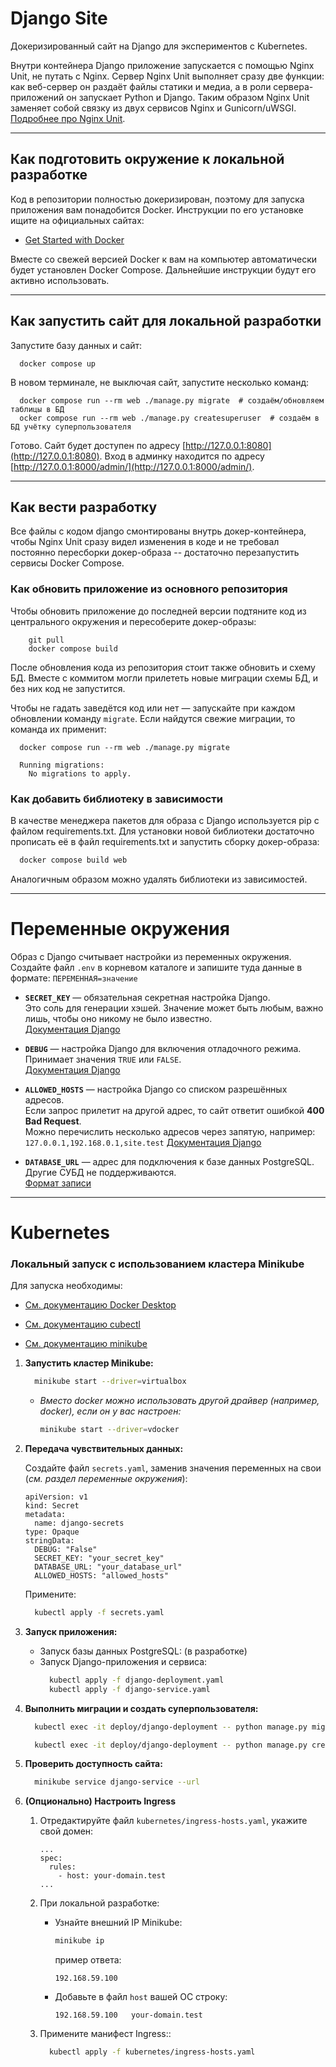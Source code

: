 # Django Site

Докеризированный сайт на Django для экспериментов с Kubernetes.

Внутри контейнера Django приложение запускается с помощью Nginx Unit, не путать с Nginx. Сервер Nginx Unit выполняет
сразу две функции: как веб-сервер он раздаёт файлы статики и медиа, а в роли сервера-приложений он запускает Python и
Django. Таким образом Nginx Unit заменяет собой связку из двух сервисов Nginx и
Gunicorn/uWSGI. [Подробнее про Nginx Unit](https://unit.nginx.org/).

---
## Как подготовить окружение к локальной разработке

Код в репозитории полностью докеризирован, поэтому для запуска приложения вам понадобится Docker. Инструкции по его
установке ищите на официальных сайтах:

- [Get Started with Docker](https://www.docker.com/get-started/)

Вместе со свежей версией Docker к вам на компьютер автоматически будет установлен Docker Compose. Дальнейшие инструкции
будут его активно использовать.

---
## Как запустить сайт для локальной разработки

Запустите базу данных и сайт:

```shell
  docker compose up
```

В новом терминале, не выключая сайт, запустите несколько команд:

```shell
  docker compose run --rm web ./manage.py migrate  # создаём/обновляем таблицы в БД
  ocker compose run --rm web ./manage.py createsuperuser  # создаём в БД учётку суперпользователя
```

Готово. Сайт будет доступен по адресу [http://127.0.0.1:8080](http://127.0.0.1:8080). Вход в админку находится по
адресу [http://127.0.0.1:8000/admin/](http://127.0.0.1:8000/admin/).

---
## Как вести разработку

Все файлы с кодом django смонтированы внутрь докер-контейнера, чтобы Nginx Unit сразу видел изменения в коде и не
требовал постоянно пересборки докер-образа -- достаточно перезапустить сервисы Docker Compose.

### Как обновить приложение из основного репозитория

Чтобы обновить приложение до последней версии подтяните код из центрального окружения и пересоберите докер-образы:

``` shell
    git pull
    docker compose build
```

После обновления кода из репозитория стоит также обновить и схему БД. Вместе с коммитом могли прилететь новые миграции
схемы БД, и без них код не запустится.

Чтобы не гадать заведётся код или нет — запускайте при каждом обновлении команду `migrate`. Если найдутся свежие
миграции, то команда их применит:

```shell
  docker compose run --rm web ./manage.py migrate

  Running migrations:
    No migrations to apply.
```

### Как добавить библиотеку в зависимости

В качестве менеджера пакетов для образа с Django используется pip с файлом requirements.txt. Для установки новой
библиотеки достаточно прописать её в файл requirements.txt и запустить сборку докер-образа:

```sh
  docker compose build web
```
Аналогичным образом можно удалять библиотеки из зависимостей.

---
# Переменные окружения

Образ с Django считывает настройки из переменных окружения.  
Создайте файл `.env` в корневом каталоге и запишите туда данные в формате: `ПЕРЕМЕННАЯ=значение`

- **`SECRET_KEY`** — обязательная секретная настройка Django.  
   Это соль для генерации хэшей. Значение может быть любым, важно лишь, чтобы оно никому не было известно.  
  [Документация Django](https://docs.djangoproject.com/en/3.2/ref/settings/#secret-key)
- **`DEBUG`** — настройка Django для включения отладочного режима.  
  Принимает значения `TRUE` или `FALSE`.  
  [Документация Django](https://docs.djangoproject.com/en/3.2/ref/settings/#std:setting-DEBUG)

- **`ALLOWED_HOSTS`** — настройка Django со списком разрешённых адресов.  
  Если запрос прилетит на другой адрес, то сайт ответит ошибкой **400 Bad Request**.  
  Можно перечислить несколько адресов через запятую, например: `127.0.0.1,192.168.0.1,site.test`
  [Документация Django](https://docs.djangoproject.com/en/3.2/ref/settings/#allowed-hosts)
- **`DATABASE_URL`** — адрес для подключения к базе данных PostgreSQL.  
  Другие СУБД не поддерживаются.  
  [Формат записи](https://github.com/jacobian/dj-database-url#url-schema)

---
# Kubernetes

### Локальный запуск с использованием кластера Minikube

   Для запуска необходимы:
   
- [См. документацию Docker Desktop](https://www.docker.com/get-started/)
   
- [См. документацию сubectl](https://kubernetes.io/docs/tasks/tools/)
   
- [См. документацию minikube](https://kubernetes.io/docs/tasks/tools/)


1. **Запустить кластер Minikube:**

    ```sh
      minikube start --driver=virtualbox
    ```
    * *Вместо docker можно использовать другой драйвер (например, docker), если он у вас настроен:*

        ```sh
        minikube start --driver=vdocker
        ```
2. **Передача чувствительных данных:**

   Создайте файл `secrets.yaml`, заменив значения переменных на свои (*см. раздел переменные окружения*):

    ```
    apiVersion: v1
    kind: Secret
    metadata:
      name: django-secrets
    type: Opaque
    stringData:
      DEBUG: "False"
      SECRET_KEY: "your_secret_key"
      DATABASE_URL: "your_database_url"
      ALLOWED_HOSTS: "allowed_hosts"
    ```

   Примените:
    ```sh
      kubectl apply -f secrets.yaml
    ```

3. **Запуск приложения:**
    - Запуск базы данных PostgreSQL: (в разработке)
    - Запуск Django-приложения и сервиса:
        ```sh
          kubectl apply -f django-deployment.yaml
          kubectl apply -f django-service.yaml
        ```
4. **Выполнить миграции и создать суперпользователя:**
    ```sh
      kubectl exec -it deploy/django-deployment -- python manage.py migrate # создаём/обновляем таблицы в БД
    
      kubectl exec -it deploy/django-deployment -- python manage.py createsuperuser # создаём суперпользователя
    ```
5. **Проверить доступность сайта:**
    ```sh
      minikube service django-service --url
    ```

6. **(Опционально) Настроить Ingress**
    1. Отредактируйте файл `kubernetes/ingress-hosts.yaml`, укажите свой домен:
        ```
        ...
        spec:
          rules:
            - host: your-domain.test
        ...
        ```
    2. При локальной разработке:
        - Узнайте внешний IP Minikube:
            ```sh
            minikube ip
            ```
          пример ответа:
            ```
            192.168.59.100
            ```
        - Добавьте в файл `host` вашей ОС строку:

            ```
            192.168.59.100   your-domain.test
            ```
    3. Примените манифест Ingress::
        ```sh
          kubectl apply -f kubernetes/ingress-hosts.yaml
        ```